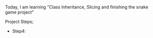 Today, I am learning "Class Inheritance, Slicing and finishing the snake game project"

Project Steps;
- Step4: 